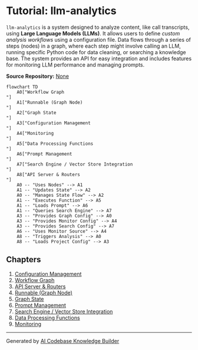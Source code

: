 # Tutorial: llm-analytics

`llm-analytics` is a system designed to analyze content, like call transcripts, using **Large Language Models (LLMs)**.
It allows users to define *custom analysis workflows* using a configuration file. Data flows through a series of steps (nodes) in a graph, where each step might involve calling an LLM, running specific Python code for data cleaning, or searching a knowledge base. The system provides an API for easy integration and includes features for monitoring LLM performance and managing prompts.


**Source Repository:** [None](None)

```mermaid
flowchart TD
    A0["Workflow Graph
"]
    A1["Runnable (Graph Node)
"]
    A2["Graph State
"]
    A3["Configuration Management
"]
    A4["Monitoring
"]
    A5["Data Processing Functions
"]
    A6["Prompt Management
"]
    A7["Search Engine / Vector Store Integration
"]
    A8["API Server & Routers
"]
    A0 -- "Uses Nodes" --> A1
    A1 -- "Updates State" --> A2
    A0 -- "Manages State Flow" --> A2
    A1 -- "Executes Function" --> A5
    A1 -- "Loads Prompt" --> A6
    A1 -- "Queries Search Engine" --> A7
    A3 -- "Provides Graph Config" --> A0
    A3 -- "Provides Monitor Config" --> A4
    A3 -- "Provides Search Config" --> A7
    A6 -- "Uses Monitor Source" --> A4
    A8 -- "Triggers Analysis" --> A0
    A8 -- "Loads Project Config" --> A3
```

## Chapters

1. [Configuration Management
](01_configuration_management_.md)
2. [Workflow Graph
](02_workflow_graph_.md)
3. [API Server & Routers
](03_api_server___routers_.md)
4. [Runnable (Graph Node)
](04_runnable__graph_node__.md)
5. [Graph State
](05_graph_state_.md)
6. [Prompt Management
](06_prompt_management_.md)
7. [Search Engine / Vector Store Integration
](07_search_engine___vector_store_integration_.md)
8. [Data Processing Functions
](08_data_processing_functions_.md)
9. [Monitoring
](09_monitoring_.md)


---

Generated by [AI Codebase Knowledge Builder](https://github.com/The-Pocket/Tutorial-Codebase-Knowledge)